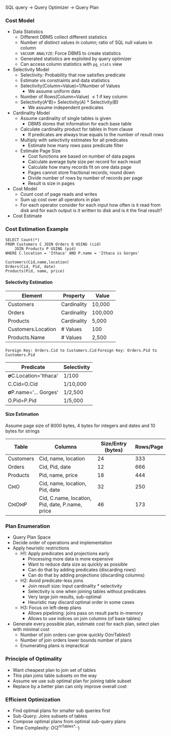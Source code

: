 SQL query $\rightarrow$ Query Optimizer $\rightarrow$ Query Plan
### Cost Model
- Data Statistics
	- Different DBMS collect different statistics
	- Number of distinct values in column; ratio of SQL null values in column
	- `VACUUM ANALYZE`: Force DBMS to create statistics
	- Generated statistics are exploited by query optimizer
	- Can access column statistics with `pg_stats` view
- Selectivity Model
	- Selectivity: Probability that row satisfies predicate
	- Estimate vis constraints and data statistics
	- Selectivity(Column=Value)=1/Number of Values
		- We assume uniform data
	- Number of Rows(Column=Value) $\leq1$ if key column
	- Selectivity(A^B)= Selectivity(A) * Selectivity(B)
		- We assume independent predicates
- Cardinality Model
	- Assume cardinality of single tables is given
		- DBMS stores that information for each base table
	- Calculate cardinality product for tables in from clause
		- If predicates are always true equals to the number of result rows
	- Multiply with selectivity estimates for all predicates
		- Estimate how many rows pass predicate filter
	- Estimate Page Size
		- Cost functions are based on number of data pages
		- Calculate average byte size per record for each result
		- Calculate how many records fit on one data page
		- Pages cannot store fractional records; round down
		- Divide number of rows by number of records per page
		- Result is size in pages
- Cost Model
	- Count cost of page reads and writes
	- Sum up cost over all operators in plan
	- For each operator consider for each input how often is it read from disk and for each output is it written to disk and is it the final result?
- Cost Estimate
### Cost Estimation Example
```
SELECT Count(*)
FROM Customers C JOIN Orders O USING (cid)
	JOIN Products P USING (pid)
WHERE C.location = 'Ithaca' AND P.name = 'Ithaca is Gorges'

Customers(Cid,name,location)
Orders(Cid, Pid, date)
Products(Pid, name, price)
```
#### Selectivity Estimation
| Element           | Property   | Value  |
|-------------------|------------|--------|
| Customers         | Cardinality| 10,000 |
| Orders            | Cardinality| 100,000|
| Products          | Cardinality| 5,000  |
| Customers.Location| # Values   | 100    |
| Products.Name     | # Values   | 2,500  |
`Foreign Key: Orders.Cid to Customers.Cid`
`Foreign Key: Orders.Pid to Customers.Pid`

| Predicate           | Selectivity |
|---------------------|-------------|
| 𝛔C.Location='Ithaca' | 1/100       |
| C.Cid=O.Cid          | 1/10,000    |
| 𝛔P.name='... Gorges' | 1/2,500     |
| O.Pid=P.Pid          | 1/5,000     |
#### Size Estimation
Assume page size of 8000 bytes, 4 bytes for integers and dates and 10 bytes for strings

| Table    | Columns                           | Size/Entry (bytes) | Rows/Page |
|----------|-----------------------------------|--------------------|-----------|
| Customers| Cid, name, location               | 24                 | 333       |
| Orders   | Cid, Pid, date                    | 12                 | 666       |
| Products | Pid, name, price                  | 18                 | 444       |
| C⨝O      | Cid, name, location, Pid, date    | 32                 | 250       |
| C⨝O⨝P    | Cid, C.name, location, Pid, date, P.name, price | 46 | 173       |
### Plan Enumeration
- Query Plan Space
- Decide order of operations and implementation
- Apply heuristic restrictions
	- H1: Apply predicates and projections early
		- Processing more data is more expensive
		- Want to reduce data size as quickly as possible
		- Can do that by adding predicates (discarding rows)
		- Can do that by adding projections (discarding columns)
	- H2: Avoid predicate-less joins
		- Join result size: Input cardinality * selectivity
		- Selectivity is one when joining tables without predicates
		- Very large join results, sub-optimal
		- Heuristic may discard optimal order in some cases
	- H3: Focus on left-deep plans
		- Allows pipelining: joins pass on result parts in-memory
		- Allows to use indices on join columns (of base tables)
- Generate every possible plan, estimate cost for each plan, select plan with minimal cost
	- Number of join orders can grow quickly O(nrTables!)
	- Number of join orders lower bounds number of plans
	- Enumerating plans is impractical
### Principle of Optimality 
- Want cheapest plan to join set of tables
- This plan joins table subsets on the way
- Assume we use sub optimal plan for joining table subset
- Replace by a better plan can only improve overall cost
### Efficient Optimization
- Find optimal plans for smaller sub queries first
- Sub-Query: Joins subsets of tables
- Compose optimal plans from optimal sub-query plans
- Time Complexity: $O(2^{\text{nrTables*...}})$
